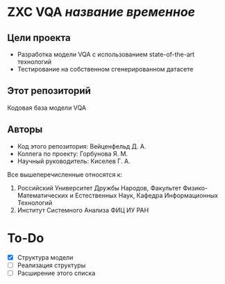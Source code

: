 # ZXC VQA _название временное_

## Цели проекта

- Разработка модели VQA с использованием state-of-the-art технологий
- Тестирование на собственном сгенерированном датасете

## Этот репозиторий

Кодовая база модели VQA

## Авторы

- Код этого репозитория: Вейценфельд Д. А.
- Коллега по проекту: Горбунова Я. М.
- Научный руководитель: Киселев Г. А.

Все вышеперечисленные относятся к:
1. Российский Университет Дружбы Народов, 
   Факультет Физико-Математических и Естественных Наук,
   Кафедра Информационных Технологий
2. Институт Системного Анализа ФИЦ ИУ РАН

# To-Do

- [x] Структура модели
- [ ] Реализация структуры
- [ ] Расширение этого списка
